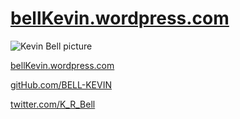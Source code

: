 # [bellKevin.wordpress.com](https://bellkevin.wordpress.com)
![Kevin Bell picture](https://media-exp1.licdn.com/dms/image/C5603AQG8pOElhGM67Q/profile-displayphoto-shrink_200_200/0/1567641990062?e=1665619200&v=beta&t=_BOUed7onC75UMck2qQObciwjstxubQJHyV37Uj6XZI)


[bellKevin.wordpress.com](https://bellkevin.wordpress.com)

[gitHub.com/BELL-KEVIN](https://github.com/bell-kevin)

[twitter.com/K_R_Bell](https://nitter.net/K_R_Bell)
